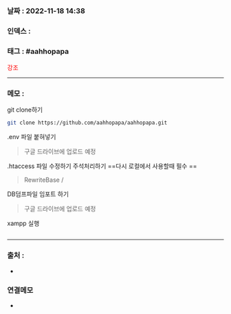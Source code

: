 ### 날짜 :  2022-11-18 14:38

### 인덱스 :

### 태그 : #aahhopapa

<span style="color: red">강조</span>

----

### 메모 :

git clone하기
```bash
git clone https://github.com/aahhopapa/aahhopapa.git
```

.env 파일 붙혀넣기
> 구글 드라이브에 업로드 예정

.htaccess 파일 수정하기
주석처리하기  ==다시 로컬에서 사용할때 필수 ==
> RewriteBase /   

 
DB덤프파일 임포트 하기
> 구글 드라이브에 업로드 예정

xampp 실행

```php

```

> 

----
### 출처 :
-


### 연결메모
-








